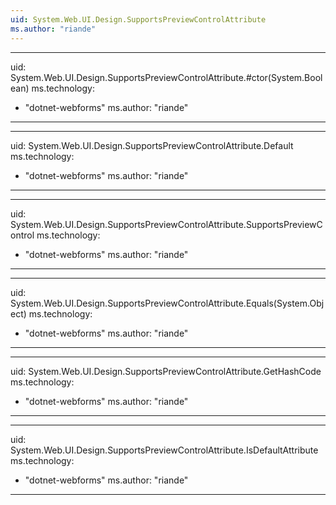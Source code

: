 ```yaml
---
uid: System.Web.UI.Design.SupportsPreviewControlAttribute
ms.author: "riande"
---
```


---
uid: System.Web.UI.Design.SupportsPreviewControlAttribute.#ctor(System.Boolean)
ms.technology: 
  - "dotnet-webforms"
ms.author: "riande"
---

---
uid: System.Web.UI.Design.SupportsPreviewControlAttribute.Default
ms.technology: 
  - "dotnet-webforms"
ms.author: "riande"
---

---
uid: System.Web.UI.Design.SupportsPreviewControlAttribute.SupportsPreviewControl
ms.technology: 
  - "dotnet-webforms"
ms.author: "riande"
---

---
uid: System.Web.UI.Design.SupportsPreviewControlAttribute.Equals(System.Object)
ms.technology: 
  - "dotnet-webforms"
ms.author: "riande"
---

---
uid: System.Web.UI.Design.SupportsPreviewControlAttribute.GetHashCode
ms.technology: 
  - "dotnet-webforms"
ms.author: "riande"
---

---
uid: System.Web.UI.Design.SupportsPreviewControlAttribute.IsDefaultAttribute
ms.technology: 
  - "dotnet-webforms"
ms.author: "riande"
---
